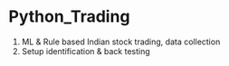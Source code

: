 # Python_Trading

1. ML & Rule based Indian stock trading, data collection
2. Setup identification & back testing
